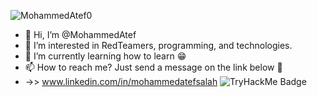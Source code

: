 <p align="left"> <img src="https://komarev.com/ghpvc/?username=MohammedAtef0&label=Profile%20views&color=0e75b6&style=flat" alt="MohammedAtef0" /> </p>

- 👋 Hi, I’m @MohammedAtef
- 👀 I’m interested in RedTeamers, programming, and technologies. 
- 🌱 I’m currently learning how to learn 😁
- 📫 How to reach me? Just send a message on the link below 👀
- ->> www.linkedin.com/in/mohammedatefsalah
![TryHackMe Badge](https://tryhackme.com/badge/1196318)
<!---
MohammedAtef0/MohammedAtef0 is a ✨ special ✨ repository because its `README.md` (this file) appears on your GitHub profile.
You can click the Preview link to take a look at your changes.
--->
